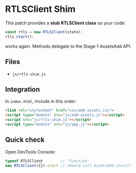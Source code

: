 # RTLSClient Shim

This patch provides a **stub RTLSClient class** so your code:

```js
const rtls = new RTLSClient(state);
rtls.start();
```

works again. Methods delegate to the Stage‑1 AssetsAdd API.

## Files
- `js/rtls-shim.js`

## Integration
In `index.html`, include in this order:

```html
<link rel="stylesheet" href="css/add-assets.css">
<script type="module" src="js/add-assets.js"></script>
<script src="js/rtls-shim.js"></script>
<script type="module" src="js/app.js"></script>
```

## Quick check
Open DevTools Console:
```js
typeof RTLSClient        // "function"
new RTLSClient({}).start // should call AssetsAdd.start()
```